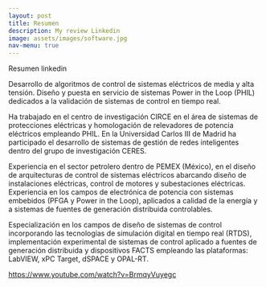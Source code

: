 ```yaml
---
layout: post
title: Resumen
description: My review Linkedin
image: assets/images/software.jpg
nav-menu: true
---
```


Resumen linkedin

Desarrollo de algoritmos de control de sistemas eléctricos de media y alta tensión. Diseño y puesta en servicio de sistemas Power in the Loop (PHIL) dedicados a la validación de sistemas de control en tiempo real. 

Ha trabajado en el centro de investigación CIRCE en el área de sistemas de protecciones eléctricas y homologación de relevadores de potencia eléctricos empleando PHIL. En la Universidad Carlos III de Madrid ha participado el desarrollo de sistemas de gestión de redes inteligentes dentro del grupo de investigación CERES.

Experiencia en el sector petrolero dentro de PEMEX (México), en el diseño de arquitecturas de control de sistemas eléctricos abarcando diseño de instalaciones eléctricas, control de motores y subestaciones eléctricas. Experiencia en los campos de electrónica de potencia con sistemas embebidos (PFGA y Power in the Loop), aplicados a calidad de la energía y a sistemas de fuentes de generación distribuida controlables.

Especialización en los campos de diseño de sistemas de control incorporando las tecnologías de simulación digital en tiempo real (RTDS), implementación experimental de sistemas de control aplicado a fuentes de generación distribuida y dispositivos FACTS empleando las plataformas: LabVIEW, xPC Target, dSPACE y OPAL-RT.

https://www.youtube.com/watch?v=BrmqyVuyegc
